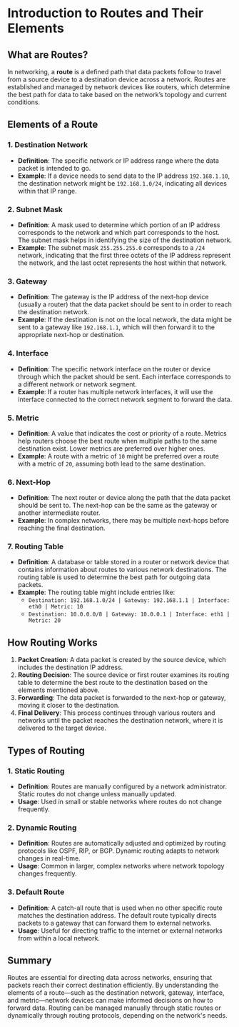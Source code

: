 # Introduction to Routes and Their Elements

## What are Routes?

In networking, a **route** is a defined path that data packets follow to travel from a source device to a destination device across a network. Routes are established and managed by network devices like routers, which determine the best path for data to take based on the network’s topology and current conditions.

## Elements of a Route

### 1. **Destination Network**
- **Definition**: The specific network or IP address range where the data packet is intended to go.
- **Example**: If a device needs to send data to the IP address `192.168.1.10`, the destination network might be `192.168.1.0/24`, indicating all devices within that IP range.

### 2. **Subnet Mask**
- **Definition**: A mask used to determine which portion of an IP address corresponds to the network and which part corresponds to the host. The subnet mask helps in identifying the size of the destination network.
- **Example**: The subnet mask `255.255.255.0` corresponds to a `/24` network, indicating that the first three octets of the IP address represent the network, and the last octet represents the host within that network.

### 3. **Gateway**
- **Definition**: The gateway is the IP address of the next-hop device (usually a router) that the data packet should be sent to in order to reach the destination network.
- **Example**: If the destination is not on the local network, the data might be sent to a gateway like `192.168.1.1`, which will then forward it to the appropriate next-hop or destination.

### 4. **Interface**
- **Definition**: The specific network interface on the router or device through which the packet should be sent. Each interface corresponds to a different network or network segment.
- **Example**: If a router has multiple network interfaces, it will use the interface connected to the correct network segment to forward the data.

### 5. **Metric**
- **Definition**: A value that indicates the cost or priority of a route. Metrics help routers choose the best route when multiple paths to the same destination exist. Lower metrics are preferred over higher ones.
- **Example**: A route with a metric of `10` might be preferred over a route with a metric of `20`, assuming both lead to the same destination.

### 6. **Next-Hop**
- **Definition**: The next router or device along the path that the data packet should be sent to. The next-hop can be the same as the gateway or another intermediate router.
- **Example**: In complex networks, there may be multiple next-hops before reaching the final destination.

### 7. **Routing Table**
- **Definition**: A database or table stored in a router or network device that contains information about routes to various network destinations. The routing table is used to determine the best path for outgoing data packets.
- **Example**: The routing table might include entries like:
  - `Destination: 192.168.1.0/24 | Gateway: 192.168.1.1 | Interface: eth0 | Metric: 10`
  - `Destination: 10.0.0.0/8 | Gateway: 10.0.0.1 | Interface: eth1 | Metric: 20`

## How Routing Works

1. **Packet Creation**: A data packet is created by the source device, which includes the destination IP address.
2. **Routing Decision**: The source device or first router examines its routing table to determine the best route to the destination based on the elements mentioned above.
3. **Forwarding**: The data packet is forwarded to the next-hop or gateway, moving it closer to the destination.
4. **Final Delivery**: This process continues through various routers and networks until the packet reaches the destination network, where it is delivered to the target device.

## Types of Routing

### 1. **Static Routing**
- **Definition**: Routes are manually configured by a network administrator. Static routes do not change unless manually updated.
- **Usage**: Used in small or stable networks where routes do not change frequently.

### 2. **Dynamic Routing**
- **Definition**: Routes are automatically adjusted and optimized by routing protocols like OSPF, RIP, or BGP. Dynamic routing adapts to network changes in real-time.
- **Usage**: Common in larger, complex networks where network topology changes frequently.

### 3. **Default Route**
- **Definition**: A catch-all route that is used when no other specific route matches the destination address. The default route typically directs packets to a gateway that can forward them to external networks.
- **Usage**: Useful for directing traffic to the internet or external networks from within a local network.

## Summary

Routes are essential for directing data across networks, ensuring that packets reach their correct destination efficiently. By understanding the elements of a route—such as the destination network, gateway, interface, and metric—network devices can make informed decisions on how to forward data. Routing can be managed manually through static routes or dynamically through routing protocols, depending on the network's needs.

